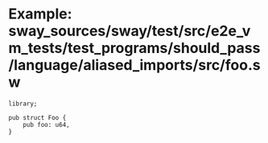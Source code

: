 # Example: sway_sources/sway/test/src/e2e_vm_tests/test_programs/should_pass/language/aliased_imports/src/foo.sw

```sway
library;

pub struct Foo {
    pub foo: u64,
}

```
